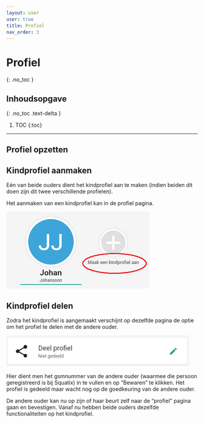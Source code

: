 ```yaml
---
layout: user
user: true
title: Profiel
nav_order: 3
---
```


# Profiel
{: .no_toc }

## Inhoudsopgave
{: .no_toc .text-delta }

1. TOC
{:toc}

---

## Profiel opzetten

## Kindprofiel aanmaken

Eén van beide ouders dient het kindprofiel aan te maken (indien beiden dit doen zijn dit twee verschillende profielen).

Het aanmaken van een kindprofiel kan in de profiel pagina.

![Create child profile](/assets/images/create_childprofile.png)

## Kindprofiel delen

Zodra het kindprofiel is aangemaakt verschijnt op dezelfde pagina de optie om het profiel te delen met de andere ouder. 

![Share child profile](/assets/images/share_profile.png)
 
Hier dient men het gsmnummer van de andere ouder (waarmee die persoon geregistreerd is bij Squatix) in te vullen en op “Bewaren” te klikken. 
Het profiel is gedeeld maar wacht nog op de goedkeuring van de andere ouder.
 

De andere ouder kan nu op zijn of haar beurt zelf naar de “profiel” pagina gaan en bevestigen. Vanaf nu hebben beide ouders dezelfde functionaliteiten op het kindprofiel.
